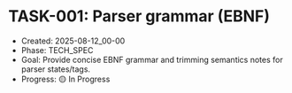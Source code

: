 # TASK-001: Parser grammar (EBNF)

- Created: 2025-08-12_00-00
- Phase: TECH_SPEC
- Goal: Provide concise EBNF grammar and trimming semantics notes for parser states/tags.
- Progress: 🟡 In Progress
